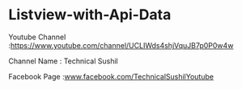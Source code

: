 # Listview-with-Api-Data
Youtube Channel :https://www.youtube.com/channel/UCLIWds4shjVquJB7p0P0w4w


Channel Name : Technical Sushil


Facebook Page :www.facebook.com/TechnicalSushilYoutube

